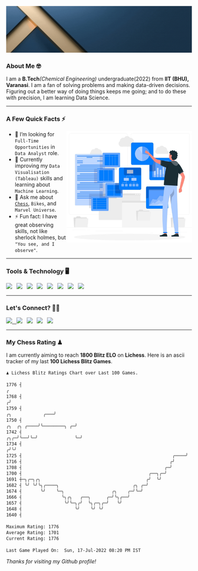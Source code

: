   <img src= "https://github.com/Laxman-Lakhan/Laxman-Lakhan/blob/master/Assets/Header.gif">

### About Me 🤓

I am a **B.Tech**_(Chemical Engineering)_ undergraduate(2022) from **IIT (BHU), Varanasi**. I am a fan of solving problems and making data-driven decisions. Figuring out a better way of doing things keeps me going; and to do these with precision, I am learning Data Science.

---

### A Few Quick Facts ⚡️
<img align="right" alt="Coding" width="340" src="https://github.com/Laxman-Lakhan/Laxman-Lakhan/blob/master/Assets/Data_Vector.jpg">   

- 🤝 I’m looking for `Full-Time Opportunities` in `Data Analyst` role.
- 📖 Currently improving my `Data Visualisation (Tableau)` skills and learning about `Machine Learning`.
- 💬 Ask me about [`Chess`](https://lichess.org/@/YourKingIsInDanger), `Bikes`, and `Marvel Universe`.
- ⚡️ Fun fact: I have great observing skills, not like sherlock holmes, but `"You see, and I observe"`.

---
### Tools & Technology 🖥

<img src="https://img.shields.io/badge/Python-white?logo=Python&logoColor=ColorName&style=ShieldStyle" /> &nbsp;
<img src="https://img.shields.io/badge/MySQL-white?logo=MySQL&logoColor=ColorName&style=ShieldStyle" /> &nbsp;
<img src="https://img.shields.io/badge/Tableau-white?logo=Tableau&logoColor=ColorName&style=ShieldStyle" /> &nbsp;
<img src="https://img.shields.io/badge/Excel-white?logo=Microsoft+Excel&logoColor=196F3D&style=ShieldStyle" /> &nbsp;
<img src="https://img.shields.io/badge/Jupyter-white?logo=Jupyter&logoColor=ColorName&style=ShieldStyle" /> &nbsp;
<img src="https://img.shields.io/badge/pandas-white?logo=Pandas&logoColor=000080&style=ShieldStyle" /> &nbsp;
<img src="https://img.shields.io/badge/numpy-white?logo=Numpy&logoColor=85C1E9&style=ShieldStyle" /> &nbsp;
<img src="https://img.shields.io/badge/scikit learn-white?logo=Scikit+Learn&logoColor=ColorName&style=ShieldStyle" /> &nbsp;



---

### Let's Connect? 🫳🏻

<a href="mailto:laxmansingh.lakhan@gmail.com"> <img src="https://img.icons8.com/fluent/48/000000/gmail.png" width="3.5%"/> &nbsp;
[<img src="https://img.icons8.com/color/48/000000/linkedin.png" width="3.5%"/>](https://www.linkedin.com/in/laxman-lakhan/)  &nbsp;
[<img src="https://img.icons8.com/fluent/48/000000/facebook-new.png" width="3.5%"/>](https://www.facebook.com/s.laxmanlakhan/)  &nbsp;
[<img src="https://img.icons8.com/fluent/48/000000/instagram-new.png" width="3.5%"/>](https://www.instagram.com/laxman.lakhan/)  &nbsp;
[<img src="https://img.icons8.com/color/48/000000/twitter.png" width="3.5%"/>](https://twitter.com/laxman__lakhan)  &nbsp;

 ---
  
### My Chess Rating ♟
  
I am currently aiming to reach **1800 Blitz ELO** on **Lichess**. Here is an ascii tracker of my last **100 Lichess Blitz Games**.

  ```
  ♟︎ 𝙻𝚒𝚌𝚑𝚎𝚜𝚜 𝙱𝚕𝚒𝚝𝚣 𝚁𝚊𝚝𝚒𝚗𝚐𝚜 𝙲𝚑𝚊𝚛𝚝 𝚘𝚟𝚎𝚛 𝙻𝚊𝚜𝚝 𝟷00 𝙶𝚊𝚖𝚎𝚜.
  
1776 ┤                                                                                                  ╭
1768 ┤                                                                                                 ╭╯
1759 ┤                                                                               ╭╮            ╭───╯
1750 ┤                                                                   ╭╮  ╭╮ ╭────╯╰────────╮ ╭─╯
1742 ┤                                                               ╭╮╭─╯╰──╯╰─╯              ╰─╯
1734 ┤                                                              ╭╯╰╯
1725 ┤                                                         ╭────╯
1716 ┤                                                        ╭╯
1708 ┤                                                      ╭─╯
1700 ┤                                                ╭──╮╭─╯
1691 ┼─╮╭─╮╭╮                                        ╭╯  ╰╯
1682 ┤ ╰╯ ╰╯╰╮╭────╮                            ╭╮ ╭─╯
1674 ┤       ╰╯    ╰─╮                  ╭╮    ╭─╯╰─╯
1666 ┤               ╰╮╭╮   ╭──╮      ╭─╯╰╮╭──╯
1657 ┤                ╰╯╰─╮╭╯  ╰╮╭─╮╭─╯   ╰╯
1648 ┤                    ╰╯    ╰╯ ╰╯
1640 ┤ 

Maximum Rating: 1776
Average Rating: 1701
Current Rating: 1776 

Last Game Played On:  Sun, 17-Jul-2022 08:20 PM IST
  ```
  
  
*Thanks for visiting my Github profile!*
